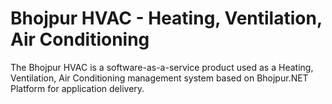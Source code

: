 # Bhojpur HVAC - Heating, Ventilation, Air Conditioning
The Bhojpur HVAC is a software-as-a-service product used as a Heating, Ventilation, Air Conditioning management system based on Bhojpur.NET Platform for application delivery.
